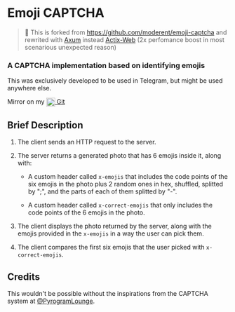 # Emoji CAPTCHA

> 🚨 This is forked from https://github.com/moderent/emoji-captcha and rewrited
> with [Axum](https://lib.rs/crates/axum) instead
> [Actix-Web](https://lib.rs/crates/actix-web) (2x perfomance boost in most
> scenarious unexpected reason)

### A CAPTCHA implementation based on identifying emojis

This was exclusively developed to be used in Telegram, but might be used
anywhere else.

Mirror on my
[<img src="https://git.zeldon.ru/assets/img/logo.svg" align="center" width="20" height="20"/> Git](https://git.zeldon.ru/zeldon/emoji-captcha-api)

## Brief Description

1. The client sends an HTTP request to the server.

2. The server returns a generated photo that has 6 emojis inside it, along with:

   - A custom header called `x-emojis` that includes the code points of the six
     emojis in the photo plus 2 random ones in hex, shuffled, splitted by ";",
     and the parts of each of them splitted by "-".

   - A custom header called `x-correct-emojis` that only includes the code
     points of the 6 emojis in the photo.

3. The client displays the photo returned by the server, along with the emojis
   provided in the `x-emojis` in a way the user can pick them.

4. The client compares the first six emojis that the user picked with
   `x-correct-emojis`.

## Credits

This wouldn't be possible without the inspirations from the CAPTCHA system at
[@PyrogramLounge](https://t.me/PyrogramLounge).
